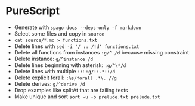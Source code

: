 # PureScript

- Generate with `spago docs --deps-only -f markdown`
- Select some files and copy in `source`
- `cat source/*.md > functions.txt`
- Delete lines with `sed -i '/ :: /!d' functions.txt`
- Delete all functions from instances `:g/^ /d` because missing constraint
- Delete instance: `g/^instance /d`
- Delete lines beginning with asterisk: `:g/^\*/d`
- Delete lines with multiple `::`: `:g/::.*::/d`
- Delete explicit forall: `:%s/forall .*\. //g`
- Delete derives: `g/^derive /d`
- Drop examples like splitAt that are failing tests
- Make unique and sort `sort -u -o prelude.txt prelude.txt`
